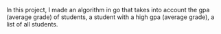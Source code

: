 In this project, I made an algorithm in go that takes into account the gpa (average grade) of students, a student with a high gpa (average grade), a list of all students.
